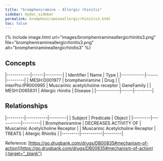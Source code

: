 ```yaml
---
title: "brompheniramine - Allergic rhinitis"
sidebar: mydoc_sidebar
permalink: brompheniramineallergicrhinitis3.html
toc: false 
---
```


{% include image.html url="images/brompheniramineallergicrhinitis3.png" file="brompheniramineallergicrhinitis3.png" alt="brompheniramineallergicrhinitis3" %}

## Concepts

|------------|------|---------|
| Identifier | Name | Type    |
|------------|------|---------|
| MESH:D001977 | brompheniramine | Drug |
| InterPro:IPR000995 | Muscarinic acetylcholine receptor | GeneFamily |
| MESH:D065631 | Allergic rhinitis | Disease |
|------------|------|---------|

## Relationships

|---------|-----------|---------|
| Subject | Predicate | Object  |
|---------|-----------|---------|
| Brompheniramine | DECREASES ACTIVITY OF | Muscarinic Acetylcholine Receptor |
| Muscarinic Acetylcholine Receptor | TREATS | Allergic Rhinitis |
|---------|-----------|---------|

Reference: [https://go.drugbank.com/drugs/DB00835#mechanism-of-action](https://go.drugbank.com/drugs/DB00835#mechanism-of-action){:target="_blank"}